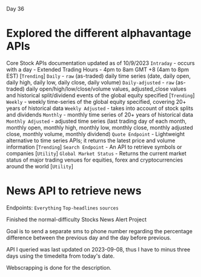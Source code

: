 Day 36 

# Explored the different alphavantage APIs
Core Stock APIs documentation updated as of 10/9/2023
`Intraday` - occurs with a day - Extended Trading Hours - 4pm to 8am GMT +8 (4am to 8pm EST) [`Trending`]
`Daily` - `raw` (as-traded) daily time series (date, daily open, daily high, daily low, daily close, daily volume)
`Daily-adjusted` - `raw` (as-traded) daily open/high/low/close/volume values, adjusted_close values and historical split/dividend events of the global equity specified [`Trending`]
`Weekly` - weekly time-series of the global equity specified, covering 20+ years of historical data
`Weekly Adjusted` - takes into account of stock splits and dividends
`Monthly` - monthly time series of 20+ years of historical data
`Monthly Adjusted` - adjusted time series (last trading day of each month, monthly open, monthly high, monthly low, monthly close, monthly adjusted close, monthly volume, monthly dividend)
`Quote Endpoint` - Lightweight alternative to time series APIs; it returns the latest price and volume information [`Trending`]
`Search Endpoint` - An API to retrieve symbols or companies [`Utility`]
`Global Market Status` - Returns the current market status of major trading venues for equities, forex and cryptocurrencies around the world [`Utility`]


# News API to retrieve news 
Endpoints:
`Everything`
`Top-headlines`
`sources`


Finished the normal-difficulty Stocks News Alert Project

Goal is to send a separate sms to phone number regarding the percentage difference between the previous day and the day before previous. 

API I queried was last updated on 2023-09-08, thus I have to minus three days using the timedelta from today's date. 

Webscrapping is done for the description.

